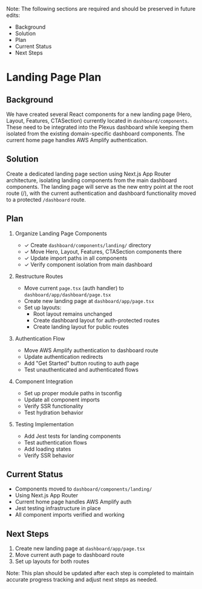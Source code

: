 Note: The following sections are required and should be preserved in future edits:
- Background
- Solution
- Plan
- Current Status
- Next Steps

# Landing Page Plan

## Background
We have created several React components for a new landing page (Hero, Layout, Features, CTASection) currently located in `dashboard/components`. These need to be integrated into the Plexus dashboard while keeping them isolated from the existing domain-specific dashboard components. The current home page handles AWS Amplify authentication.

## Solution
Create a dedicated landing page section using Next.js App Router architecture, isolating landing components from the main dashboard components. The landing page will serve as the new entry point at the root route (/), with the current authentication and dashboard functionality moved to a protected `/dashboard` route.

## Plan
1. Organize Landing Page Components
   - ✓ Create `dashboard/components/landing/` directory
   - ✓ Move Hero, Layout, Features, CTASection components there
   - ✓ Update import paths in all components
   - ✓ Verify component isolation from main dashboard

2. Restructure Routes
   - Move current `page.tsx` (auth handler) to `dashboard/app/dashboard/page.tsx`
   - Create new landing page at `dashboard/app/page.tsx`
   - Set up layouts:
     - Root layout remains unchanged
     - Create dashboard layout for auth-protected routes
     - Create landing layout for public routes

3. Authentication Flow
   - Move AWS Amplify authentication to dashboard route
   - Update authentication redirects
   - Add "Get Started" button routing to auth page
   - Test unauthenticated and authenticated flows

4. Component Integration
   - Set up proper module paths in tsconfig
   - Update all component imports
   - Verify SSR functionality
   - Test hydration behavior

5. Testing Implementation
   - Add Jest tests for landing components
   - Test authentication flows
   - Add loading states
   - Verify SSR behavior

## Current Status
- Components moved to `dashboard/components/landing/`
- Using Next.js App Router
- Current home page handles AWS Amplify auth
- Jest testing infrastructure in place
- All component imports verified and working

## Next Steps
1. Create new landing page at `dashboard/app/page.tsx`
2. Move current auth page to dashboard route
3. Set up layouts for both routes

Note: This plan should be updated after each step is completed to maintain accurate progress tracking and adjust next steps as needed.
